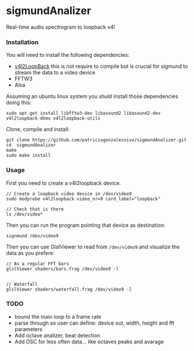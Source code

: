 # sigmundAnalizer

Real-time audio spectrogram to loopback v4l

### Installation

You will need to install the following dependencies:

* [v4l2LoopBack](https://github.com/umlaeute/v4l2loopback) this is not require to compile but is crucial for sigmund to stream the data to a video device
* FFTW3
* Alsa

Assuming an ubuntu linux system you shuld install those dependencies doing this:

```
sudo apt-get install libfftw3-dev libasound2 libasound2-dev v4l2loopback-dkms v4l2loopback-utils
```

Clone, compile and install:

```
git clone https://github.com/patriciogonzalezvivo/sigmundAnalizer.git
cd  sigmundAnalizer
make
sudo make install
```

### Usage

First you need to create a v4l2loopback device.

```
// Create a loopback video device in /dev/video9
sudo modprobe v4l2loopback video_nr=9 card_label="loopback"

// Check that is there
ls /dev/video*
```

Then you can run the program pointing that device as destination:

```
signmund /dev/video9
```

Then you can use GlslViewer to read from `/dev/video9` and visualize the data as you prefere:

```
// As a regular FFT bars
glslViewer shaders/bars.frag /dev/video9 -l 


// Waterfall 
glslViewer shaders/waterfall.frag /dev/video9 -l 
```


### TODO

* bound the main loop to a frame rate
* parse through so user can define: device out, width, height and fft parameters
* Add octave analizer, beat detection
* Add OSC for less often data... like octaves peaks and avarage